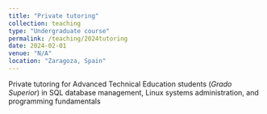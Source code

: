 ```yaml
---
title: "Private tutoring"
collection: teaching
type: "Undergraduate course"
permalink: /teaching/2024tutoring
date: 2024-02-01
venue: "N/A"
location: "Zaragoza, Spain"
---
```


Private tutoring for Advanced Technical Education students (<i>Grado Superior</i>) in SQL database management, Linux systems administration, and programming fundamentals